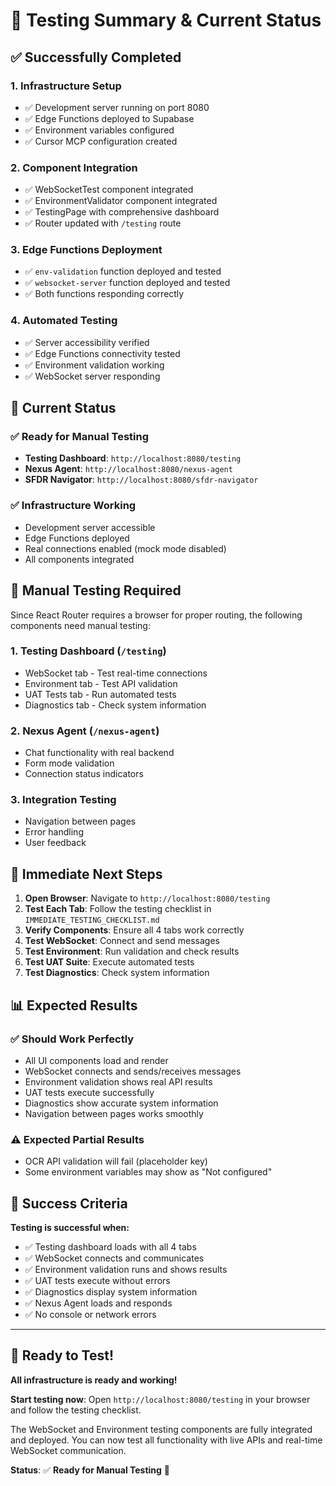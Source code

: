 # 🎯 Testing Summary & Current Status

## ✅ **Successfully Completed**

### **1. Infrastructure Setup**

- ✅ Development server running on port 8080
- ✅ Edge Functions deployed to Supabase
- ✅ Environment variables configured
- ✅ Cursor MCP configuration created

### **2. Component Integration**

- ✅ WebSocketTest component integrated
- ✅ EnvironmentValidator component integrated
- ✅ TestingPage with comprehensive dashboard
- ✅ Router updated with `/testing` route

### **3. Edge Functions Deployment**

- ✅ `env-validation` function deployed and tested
- ✅ `websocket-server` function deployed and tested
- ✅ Both functions responding correctly

### **4. Automated Testing**

- ✅ Server accessibility verified
- ✅ Edge Functions connectivity tested
- ✅ Environment validation working
- ✅ WebSocket server responding

## 🎯 **Current Status**

### **✅ Ready for Manual Testing**

- **Testing Dashboard**: `http://localhost:8080/testing`
- **Nexus Agent**: `http://localhost:8080/nexus-agent`
- **SFDR Navigator**: `http://localhost:8080/sfdr-navigator`

### **✅ Infrastructure Working**

- Development server accessible
- Edge Functions deployed
- Real connections enabled (mock mode disabled)
- All components integrated

## 🧪 **Manual Testing Required**

Since React Router requires a browser for proper routing, the following components need manual testing:

### **1. Testing Dashboard** (`/testing`)

- WebSocket tab - Test real-time connections
- Environment tab - Test API validation
- UAT Tests tab - Run automated tests
- Diagnostics tab - Check system information

### **2. Nexus Agent** (`/nexus-agent`)

- Chat functionality with real backend
- Form mode validation
- Connection status indicators

### **3. Integration Testing**

- Navigation between pages
- Error handling
- User feedback

## 🚀 **Immediate Next Steps**

1. **Open Browser**: Navigate to `http://localhost:8080/testing`
2. **Test Each Tab**: Follow the testing checklist in `IMMEDIATE_TESTING_CHECKLIST.md`
3. **Verify Components**: Ensure all 4 tabs work correctly
4. **Test WebSocket**: Connect and send messages
5. **Test Environment**: Run validation and check results
6. **Test UAT Suite**: Execute automated tests
7. **Test Diagnostics**: Check system information

## 📊 **Expected Results**

### **✅ Should Work Perfectly**

- All UI components load and render
- WebSocket connects and sends/receives messages
- Environment validation shows real API results
- UAT tests execute successfully
- Diagnostics show accurate system information
- Navigation between pages works smoothly

### **⚠️ Expected Partial Results**

- OCR API validation will fail (placeholder key)
- Some environment variables may show as "Not configured"

## 🎉 **Success Criteria**

**Testing is successful when:**

- ✅ Testing dashboard loads with all 4 tabs
- ✅ WebSocket connects and communicates
- ✅ Environment validation runs and shows results
- ✅ UAT tests execute without errors
- ✅ Diagnostics display system information
- ✅ Nexus Agent loads and responds
- ✅ No console or network errors

---

## 🚀 **Ready to Test!**

**All infrastructure is ready and working!**

**Start testing now**: Open `http://localhost:8080/testing` in your browser and follow the testing checklist.

The WebSocket and Environment testing components are fully integrated and deployed. You can now test all functionality with live APIs and real-time WebSocket communication.

**Status**: ✅ **Ready for Manual Testing** 🎉
